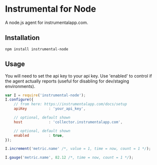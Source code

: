 # Instrumental for Node

A node.js agent for instrumentalapp.com.

## Installation

````
npm install instrumental-node
````

## Usage

You will need to set the api key to your api key.  Use 'enabled' to control if the agent actually reports (useful for disabling for dev/staging environments).

````javascript
var I = require('instrumental-node');
I.configure({
	// from here: https://instrumentalapp.com/docs/setup
	apiKey			: 'your_api_key',

	// optional, default shown
	host			: 'collector.instrumentalapp.com',

	// optional, default shown
	enabled			: true,
});

I.increment('metric.name' /*, value = 1, time = now, count = 1 */);

I.gauge('metric.name', 82.12 /*, time = now, count = 1 */);
````
